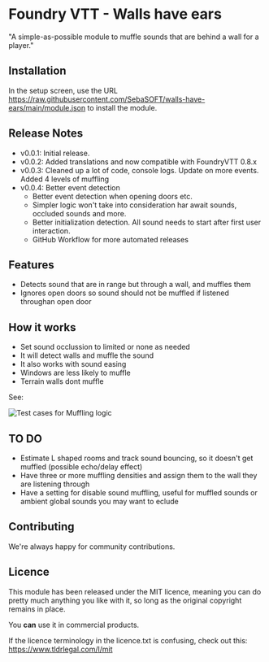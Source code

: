 # Foundry VTT - Walls have ears

"A simple-as-possible module to muffle sounds that are behind a wall for a player."

## Installation

In the setup screen, use the URL https://raw.githubusercontent.com/SebaSOFT/walls-have-ears/main/module.json to install the module.


## Release Notes

- v0.0.1: Initial release.
- v0.0.2: Added translations and now compatible with FoundryVTT 0.8.x
- v0.0.3: Cleaned up a lot of code, console logs. Update on more events. Added 4 levels of muffling
- v0.0.4: Better event detection
  - Better event detection when opening doors etc.
  - Simpler logic won't take into consideration har await sounds, occluded sounds and more.
  - Better initialization detection. All sound needs to start after first user interaction.
  - GitHub Workflow for more automated releases

## Features

- Detects sound that are in range but through a wall, and muffles them
- Ignores open doors so sound should not be muffled if listened throughan open door

## How it works
- Set sound occlussion to limited or none as needed
- It will detect walls and muffle the sound
- It also works with sound easing
- Windows are less likely to muffle
- Terrain walls dont muffle

See:

![Test cases for Muffling logic](https://raw.githubusercontent.com/SebaSOFT/walls-have-ears/develop/mufflingLogic.jpg)

## TO DO

- Estimate L shaped rooms and track sound bouncing, so it doesn't get muffled (possible echo/delay effect)
- Have three or more muffling densities and assign them to the wall they are listening through
- Have a setting for disable sound muffling, useful for muffled sounds or ambient global sounds you may want to eclude

## Contributing

We're always happy for community contributions.

## Licence

This module has been released under the MIT licence, meaning you can do pretty much anything you like with it, so long as the original copyright remains in place.

You **can** use it in commercial products.

If the licence terminology in the licence.txt is confusing, check out this: https://www.tldrlegal.com/l/mit
